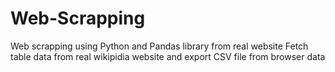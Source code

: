 # Web-Scrapping
Web scrapping using Python and Pandas library from real website
Fetch table data from real wikipidia website and export CSV file from browser data
